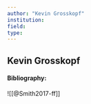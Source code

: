 ```yaml
---
author: "Kevin Grosskopf"
institution:
field:
type:
---
```


## Kevin Grosskopf
#### Bibliography:

![[@Smith2017-ff]]